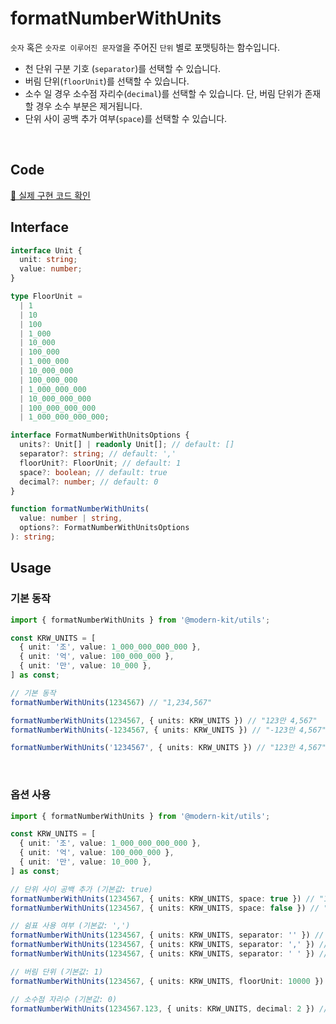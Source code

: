 # formatNumberWithUnits

`숫자` 혹은 `숫자로 이루어진 문자열`을 주어진 `단위` 별로 포맷팅하는 함수입니다.

- 천 단위 구분 기호 (`separator`)를 선택할 수 있습니다.
- 버림 단위(`floorUnit`)를 선택할 수 있습니다.
- 소수 일 경우 소수점 자리수(`decimal`)를 선택할 수 있습니다. 단, 버림 단위가 존재할 경우 소수 부분은 제거됩니다.
- 단위 사이 공백 추가 여부(`space`)를 선택할 수 있습니다.

<br />

## Code
[🔗 실제 구현 코드 확인](https://github.com/modern-agile-team/modern-kit/blob/main/packages/utils/src/formatter/formatNumberWithUnits/index.ts)

## Interface
```ts title="typescript"
interface Unit {
  unit: string;
  value: number;
}

type FloorUnit =
  | 1
  | 10
  | 100
  | 1_000
  | 10_000
  | 100_000
  | 1_000_000
  | 10_000_000
  | 100_000_000
  | 1_000_000_000
  | 10_000_000_000
  | 100_000_000_000
  | 1_000_000_000_000;

interface FormatNumberWithUnitsOptions {
  units?: Unit[] | readonly Unit[]; // default: []
  separator?: string; // default: ','
  floorUnit?: FloorUnit; // default: 1
  space?: boolean; // default: true
  decimal?: number; // default: 0
}
```
```ts title="typescript"
function formatNumberWithUnits(
  value: number | string,
  options?: FormatNumberWithUnitsOptions
): string;
```

## Usage
### 기본 동작
```ts title="typescript"
import { formatNumberWithUnits } from '@modern-kit/utils';

const KRW_UNITS = [
  { unit: '조', value: 1_000_000_000_000 },
  { unit: '억', value: 100_000_000 },
  { unit: '만', value: 10_000 },
] as const;

// 기본 동작
formatNumberWithUnits(1234567) // "1,234,567"

formatNumberWithUnits(1234567, { units: KRW_UNITS }) // "123만 4,567"
formatNumberWithUnits(-1234567, { units: KRW_UNITS }) // "-123만 4,567", 음수 처리

formatNumberWithUnits('1234567', { units: KRW_UNITS }) // "123만 4,567", 숫자로 이루어진 문자열 허용
```

<br />

### 옵션 사용
```ts title="typescript"
import { formatNumberWithUnits } from '@modern-kit/utils';

const KRW_UNITS = [
  { unit: '조', value: 1_000_000_000_000 },
  { unit: '억', value: 100_000_000 },
  { unit: '만', value: 10_000 },
] as const;

// 단위 사이 공백 추가 (기본값: true)
formatNumberWithUnits(1234567, { units: KRW_UNITS, space: true }) // "123만 4,567"
formatNumberWithUnits(1234567, { units: KRW_UNITS, space: false }) // "123만4,567"

// 쉼표 사용 여부 (기본값: ',')
formatNumberWithUnits(1234567, { units: KRW_UNITS, separator: '' }) // "123만 4567"
formatNumberWithUnits(1234567, { units: KRW_UNITS, separator: ',' }) // "123만 4,567"
formatNumberWithUnits(1234567, { units: KRW_UNITS, separator: ' ' }) // "123만 4 567"

// 버림 단위 (기본값: 1)
formatNumberWithUnits(1234567, { units: KRW_UNITS, floorUnit: 10000 }) // "123만"

// 소수점 자리수 (기본값: 0)
formatNumberWithUnits(1234567.123, { units: KRW_UNITS, decimal: 2 }) // "123만 4,567.12"
```